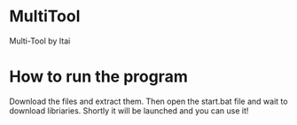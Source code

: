 # MultiTool
Multi-Tool by Itai


# How to run the program
Download the files and extract them. Then open the start.bat file and wait to download libriaries. Shortly it will be launched and you can use it!
